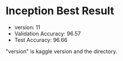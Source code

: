 # Inception Best Result
- version: 				11
- Validation Accuracy:	96.57
- Test Accuracy:			96.66

"version" is kaggle version and the directory.